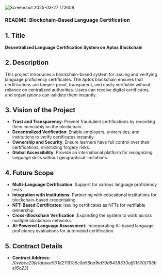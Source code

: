 ![Screenshot 2025-03-27 172608](https://github.com/user-attachments/assets/35c5949a-a408-4a30-8523-454b15a747aa)
### **README: Blockchain-Based Language Certification**  

## **1. Title**  
**Decentralized Language Certification System on Aptos Blockchain**  

## **2. Description**  
This project introduces a blockchain-based system for issuing and verifying language proficiency certificates. The Aptos blockchain ensures that certifications are tamper-proof, transparent, and easily verifiable without reliance on centralized authorities. Users can receive digital certificates, and organizations can validate them instantly.  

## **3. Vision of the Project**  
- **Trust and Transparency**: Prevent fraudulent certifications by recording them immutably on the blockchain.  
- **Decentralized Verification**: Enable employers, universities, and institutions to verify certificates instantly.  
- **Ownership and Security**: Ensure learners have full control over their certifications, minimizing forgery risks.  
- **Global Accessibility**: Provide an international platform for recognizing language skills without geographical limitations.  

## **4. Future Scope**  
- **Multi-Language Certification**: Support for various language proficiency tests.  
- **Integration with Institutions**: Partnering with educational institutions for blockchain-based credentialing.  
- **NFT-Based Certificates**: Issuing certificates as NFTs for verifiable ownership.  
- **Cross-Blockchain Verification**: Expanding the system to work across multiple blockchain networks.  
- **AI-Powered Language Assessment**: Incorporating AI-based language proficiency evaluations for automated certification.  

## **5. Contract Details**  
- **Contract Address**: *[0xebce29fe1abeee901d21197c5c0b55ba1bd79d8438330aff11570f793be16c23]*  


